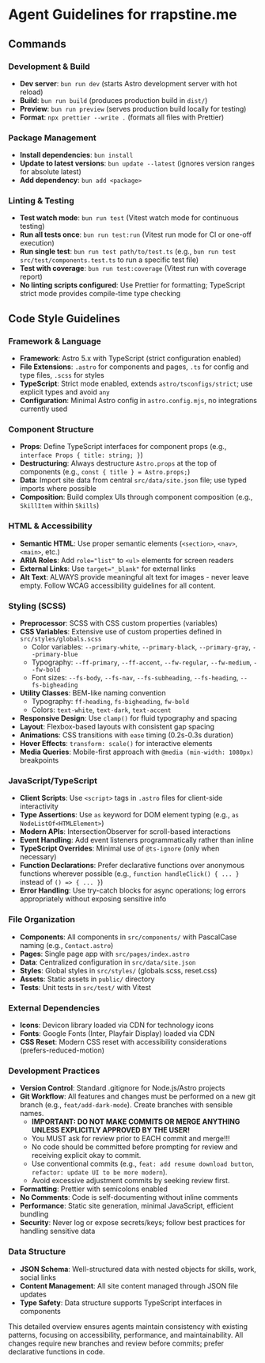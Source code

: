 # Agent Guidelines for rrapstine.me

## Commands

### Development & Build

- **Dev server**: `bun run dev` (starts Astro development server with hot reload)
- **Build**: `bun run build` (produces production build in `dist/`)
- **Preview**: `bun run preview` (serves production build locally for testing)
- **Format**: `npx prettier --write .` (formats all files with Prettier)

### Package Management

- **Install dependencies**: `bun install`
- **Update to latest versions**: `bun update --latest` (ignores version ranges for absolute latest)
- **Add dependency**: `bun add <package>`

### Linting & Testing

- **Test watch mode**: `bun run test` (Vitest watch mode for continuous testing)
- **Run all tests once**: `bun run test:run` (Vitest run mode for CI or one-off execution)
- **Run single test**: `bun run test path/to/test.ts` (e.g., `bun run test src/test/components.test.ts` to run a specific test file)
- **Test with coverage**: `bun run test:coverage` (Vitest run with coverage report)
- **No linting scripts configured**: Use Prettier for formatting; TypeScript strict mode provides compile-time type checking

## Code Style Guidelines

### Framework & Language

- **Framework**: Astro 5.x with TypeScript (strict configuration enabled)
- **File Extensions**: `.astro` for components and pages, `.ts` for config and type files, `.scss` for styles
- **TypeScript**: Strict mode enabled, extends `astro/tsconfigs/strict`; use explicit types and avoid `any`
- **Configuration**: Minimal Astro config in `astro.config.mjs`, no integrations currently used

### Component Structure

- **Props**: Define TypeScript interfaces for component props (e.g., `interface Props { title: string; }`)
- **Destructuring**: Always destructure `Astro.props` at the top of components (e.g., `const { title } = Astro.props;`)
- **Data**: Import site data from central `src/data/site.json` file; use typed imports where possible
- **Composition**: Build complex UIs through component composition (e.g., `SkillItem` within `Skills`)

### HTML & Accessibility

- **Semantic HTML**: Use proper semantic elements (`<section>`, `<nav>`, `<main>`, etc.)
- **ARIA Roles**: Add `role="list"` to `<ul>` elements for screen readers
- **External Links**: Use `target="_blank"` for external links
- **Alt Text**: ALWAYS provide meaningful alt text for images - never leave empty. Follow WCAG accessibility guidelines for all content.

### Styling (SCSS)

- **Preprocessor**: SCSS with CSS custom properties (variables)
- **CSS Variables**: Extensive use of custom properties defined in `src/styles/globals.scss`
  - Color variables: `--primary-white`, `--primary-black`, `--primary-gray`, `--primary-blue`
  - Typography: `--ff-primary`, `--ff-accent`, `--fw-regular`, `--fw-medium`, `--fw-bold`
  - Font sizes: `--fs-body`, `--fs-nav`, `--fs-subheading`, `--fs-heading`, `--fs-bigheading`
- **Utility Classes**: BEM-like naming convention
  - Typography: `ff-heading`, `fs-bigheading`, `fw-bold`
  - Colors: `text-white`, `text-dark`, `text-accent`
- **Responsive Design**: Use `clamp()` for fluid typography and spacing
- **Layout**: Flexbox-based layouts with consistent gap spacing
- **Animations**: CSS transitions with `ease` timing (0.2s-0.3s duration)
- **Hover Effects**: `transform: scale()` for interactive elements
- **Media Queries**: Mobile-first approach with `@media (min-width: 1080px)` breakpoints

### JavaScript/TypeScript

- **Client Scripts**: Use `<script>` tags in `.astro` files for client-side interactivity
- **Type Assertions**: Use `as` keyword for DOM element typing (e.g., `as NodeListOf<HTMLElement>`)
- **Modern APIs**: IntersectionObserver for scroll-based interactions
- **Event Handling**: Add event listeners programmatically rather than inline
- **TypeScript Overrides**: Minimal use of `@ts-ignore` (only when necessary)
- **Function Declarations**: Prefer declarative functions over anonymous functions wherever possible (e.g., `function handleClick() { ... }` instead of `() => { ... }`)
- **Error Handling**: Use try-catch blocks for async operations; log errors appropriately without exposing sensitive info

### File Organization

- **Components**: All components in `src/components/` with PascalCase naming (e.g., `Contact.astro`)
- **Pages**: Single page app with `src/pages/index.astro`
- **Data**: Centralized configuration in `src/data/site.json`
- **Styles**: Global styles in `src/styles/` (globals.scss, reset.css)
- **Assets**: Static assets in `public/` directory
- **Tests**: Unit tests in `src/test/` with Vitest

### External Dependencies

- **Icons**: Devicon library loaded via CDN for technology icons
- **Fonts**: Google Fonts (Inter, Playfair Display) loaded via CDN
- **CSS Reset**: Modern CSS reset with accessibility considerations (prefers-reduced-motion)

### Development Practices

- **Version Control**: Standard .gitignore for Node.js/Astro projects
- **Git Workflow**: All features and changes must be performed on a new git branch (e.g., `feat/add-dark-mode`). Create branches with sensible names.
  - **IMPORTANT: DO NOT MAKE COMMITS OR MERGE ANYTHING UNLESS EXPLICITLY APPROVED BY THE USER!**
  - You MUST ask for review prior to EACH commit and merge!!!
  - No code should be committed before prompting for review and receiving explicit okay to commit.
  - Use conventional commits (e.g., `feat: add resume download button`, `refactor: update UI to be more modern`).
  - Avoid excessive adjustment commits by seeking review first.
- **Formatting**: Prettier with semicolons enabled
- **No Comments**: Code is self-documenting without inline comments
- **Performance**: Static site generation, minimal JavaScript, efficient bundling
- **Security**: Never log or expose secrets/keys; follow best practices for handling sensitive data

### Data Structure

- **JSON Schema**: Well-structured data with nested objects for skills, work, social links
- **Content Management**: All site content managed through JSON file updates
- **Type Safety**: Data structure supports TypeScript interfaces in components

This detailed overview ensures agents maintain consistency with existing patterns, focusing on accessibility, performance, and maintainability. All changes require new branches and review before commits; prefer declarative functions in code.
